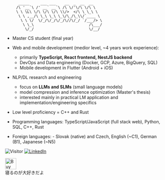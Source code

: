 ```               
      _____     ___ ___    __  _  __  __    
     /\ '__`\ /' __` __`\ /\ \/'\/\ \/\ \   
     \ \ \L\ \/\ \/\ \/\ \\/>  </\ \ \_\ \  
      \ \ ,__/\ \_\ \_\ \_\/\_/\_\\/`____ \ 
       \ \ \/  \/_/\/_/\/_/\//\/_/ `/___/> \
        \ \_\                         /\___/
         \/_/                         \/__/
```



- Master CS student (final year)
- Web and mobile development (medior level, ~4 years work experience):
  - primarily **TypeScript, React frontend, NestJS backend** 
  - DevOps and Data engineering (Docker, GCP, Azure, BigQuery, SQL)
  - Mobile development in Flutter (Android + iOS)
- NLP/DL research and engineering
  - focus on **LLMs and SLMs** (small language models)
  - model compression and inference optimization (Master's thesis)
  - interested mainly in practical LM application and implementation/engineering specifics
- Low level proficiency = C++ and Rust

- Programming languages: TypeScript/JavaScript (full stack web), Python,  SQL, C++, Rust
- Foreign languages: - Slovak (native) and Czech, English (~C1), German (B1), Japanese (~N5)


![Visitor](https://visitor-badge.laobi.icu/badge?page_id=Plasmoxy.Plasmoxy) <a href="https://www.linkedin.com/in/plasmoxy/">![LinkedIn](https://img.shields.io/badge/LinkedIn-0077B5?style=for-the-badge&logo=linkedin&logoColor=white)</a>

<!--
![Overall Stats](https://github-readme-stats.vercel.app/api?username=Plasmoxy&count_private=true&show_icons=true&hide=contribs&theme=tokyonight)
![Top Langs](https://github-readme-stats.vercel.app/api/top-langs/?username=Plasmoxy&hide=HTML,CSS,TeX,Makefile&layout=compact&theme=tokyonight&langs_count=10&exclude_repo=plasmoxy.github.io,Plasmoxy,opencv-java-tutorials,javalin,javafxopencv-started,ionic-react-detail-tab,InsanelyCheapElectronics,Hivemind,heroku-maggit,hello-world,DevMemories,denvs2018,arshiamidos,AIChamber,AestheticIndexer,Cataclysm,TheMachine)
-->

<a href='https://ko-fi.com/O5O148PL3' target='_blank'><img height='36' style='border:0px;height:36px;' src='https://cdn.ko-fi.com/cdn/kofi2.png?v=2' border='0' alt='Buy Me a Coffee at ko-fi.com' /></a><br/>
寝るのが大好きだよ


